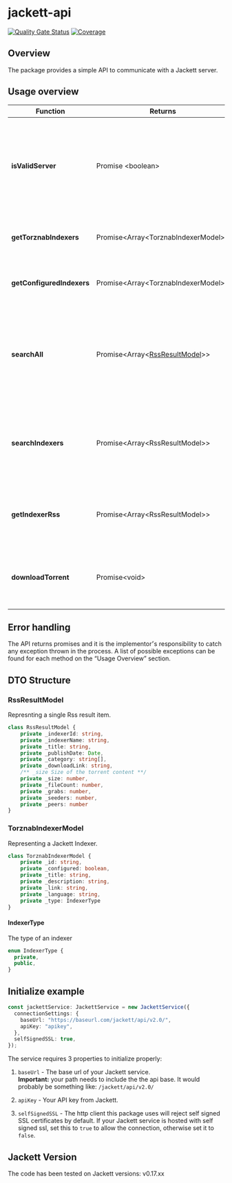 # jackett-api

[![Quality Gate Status](https://sonarcloud.io/api/project_badges/measure?project=STRDCoders_jackett-api&metric=alert_status)](https://sonarcloud.io/dashboard?id=STRDCoders_jackett-api)
[![Coverage](https://sonarcloud.io/api/project_badges/measure?project=STRDCoders_jackett-api&metric=coverage)](https://sonarcloud.io/dashboard?id=STRDCoders_jackett-api)
## Overview
The package provides a simple API to communicate with a Jackett server.

## Usage overview
| Function      | Returns       |Description|Exceptions|
| ------------- | ------------- |-----------|----------|
| **isValidServer**  | Promise \<boolean\>  | Sends an HTTP request to test the connection to the server & tries to parse the result(Tests XML type) ||
| **getTorznabIndexers**  | Promise\<Array\<TorznabIndexerModel\>\>  | Fetches a list of all **supported** trackers on Jackett | - HTTP Error <br/> - parse error |
| **getConfiguredIndexers**  | Promise\<Array\<TorznabIndexerModel\>\>  | Fetches a list of all **configured** trackers on Jackett | - HTTP Error <br/> - parse error | 
| **searchAll** | Promise\<Array\<[RssResultModel](#rssresultmodel)\>\> | Fetches a list of torrent results, by a given search query, from all configured trackers combined | - HTTP Error <br/> - parse error |
| **searchIndexers** | Promise\<Array\<RssResultModel\>\> | Fetches a list of torrent results, by a given search query, from the specific indexers | - HTTP Error <br/> - parse error |
| **getIndexerRss** | Promise\<Array\<RssResultModel\>\> | Fetches a list of torrent results from an Rss feed of a given indexer | - HTTP Error <br/> - parse error |
| **downloadTorrent** | Promise\<void\> | Downloads a torrent frile of a given RssResult | - HTTP Error <br/> - parse error <br/> - FileSystem errors(Ex. Permissions) |

## Error handling

The API returns promises and it is the implementor׳s responsibility to catch any exception thrown in the process. A list of possible exceptions can be found for each method on the “Usage Overview” section.

## DTO Structure

### RssResultModel
Represnting a single Rss result item.

```typescript
class RssResultModel {
    private _indexerId: string,
    private _indexerName: string,
    private _title: string,
    private _publishDate: Date,
    private _category: string[],
    private _downloadLink: string,
    /** _size Size of the torrent content **/
    private _size: number,
    private _fileCount: number,
    private _grabs: number,
    private _seeders: number,
    private _peers: number
}
```

### TorznabIndexerModel
Representing a Jackett Indexer.

``` typescript
class TorznabIndexerModel {
    private _id: string,
    private _configured: boolean,
    private _title: string,
    private _description: string,
    private _link: string,
    private _language: string,
    private _type: IndexerType
}
```
#### IndexerType
The type of an indexer

```typescript 
enum IndexerType {
  private,
  public,
}
```

## Initialize example
```typescript
const jackettService: JackettService = new JackettService({
  connectionSettings: {
    baseUrl: "https://baseurl.com/jackett/api/v2.0/",
    apiKey: "apikey",
  },
  selfSignedSSL: true,
});
```

The service requires 3 properties to initialize properly:
1. ```baseUrl``` - The base url of your Jackett service.<br/>
**Important:** your path needs to include the the api base. It would probably be something like: ```/jackett/api/v2.0/```

2. ```apiKey``` - Your API key from Jackett.

3. ```selfSignedSSL``` - The http client this package uses will reject self signed SSL certificates by default. 
If your Jackett service is hosted with self signed ssl, set this to ```true``` to allow the connection, otherwise set it to ```false```.

## Jackett Version

The code has been tested on Jackett versions: v0.17.xx
